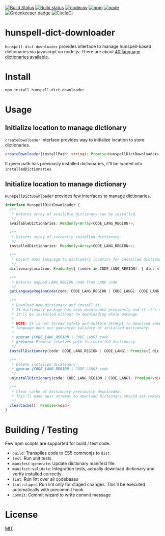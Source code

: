 [![Build Status](https://travis-ci.org/kwonoj/hunspell-dict-downloader.svg?branch=feat-manifest)](https://travis-ci.org/kwonoj/hunspell-dict-downloader)
[![Build status](https://ci.appveyor.com/api/projects/status/irky36o731f40wek/branch/master?svg=true)](https://ci.appveyor.com/project/kwonoj/hunspell-dict-downloader/branch/master)
[![codecov](https://codecov.io/gh/kwonoj/hunspell-dict-downloader/branch/master/graph/badge.svg)](https://codecov.io/gh/kwonoj/hunspell-dict-downloader)
[![npm](https://img.shields.io/npm/v/hunspell-dict-downloader.svg)](https://www.npmjs.com/package/hunspell-dict-downloader)
[![node](https://img.shields.io/badge/node-=>4.0-blue.svg?style=flat)](https://www.npmjs.com/package/hunspell-dict-downloader)
[![Greenkeeper badge](https://badges.greenkeeper.io/kwonoj/hunspell-dict-downloader.svg)](https://greenkeeper.io/)
[![CircleCI](https://circleci.com/gh/kwonoj/hunspell-dict-downloader.svg?style=svg)](https://circleci.com/gh/kwonoj/hunspell-dict-downloader)

# hunspell-dict-downloader

`hunspell-dict-downloader` provides interface to manage hunspell-based dictionaries via javascript on node.js. There are about [40 language dictionaries available](https://www.npmjs.com/~_ojkwon).

# Install

```sh
npm install hunspell-dict-downloader
```

# Usage

## Initialize location to manage dictionary

`createDownloader` interface provides way to initialize location to store dictionaries.

```typescript
createDownloader(installPath: string): Promise<HunspellDictDownloader>
```

If given path has previously installed dictionaries, it'll be loaded into `installedDictionaries`.

## Initialize location to manage dictionary

`HunspellDictDownloader` provides few interfaces to manage dictionaries.

```typescript
interface HunspellDictDownloader {
  /**
   * Returns array of available dictionary can be installed.
   */
  availableDictionaries: Readonly<Array<CODE_LANG_REGION>>;

  /**
   * Returns array of currently installed dictionary.
   */
  installedDictionaries: Readonly<Array<CODE_LANG_REGION>>;

  /**
   * Object maps language to dictionary location for installed dictionary.
   */
  dictionaryLocation: Readonly<{ [index in CODE_LANG_REGION]: { dic: string; aff: string } }>;

  /**
   * Returns mapped LANG_REGION code from LANG code
   */
  getLanguageRegionCode(code: CODE_LANG_REGION | CODE_LANG): CODE_LANG_REGION;
  
  /**
   * Download new dictionary and install it.
   * If dictionary package has been downloaded previously and if it's valid
   * it'll be installed without re downloading whole package.
   *
   * NOTE: It is not thread safety and multple attempt to download same
   * language does not gaurantee validaty of installed dictionary.
   *
   * @param {CODE_LANG_REGION | CODE_LANG} code
   * @returns Promise resolves path to installed dictionary.
   */
  installDictionary(code: CODE_LANG_REGION | CODE_LANG): Promise<{ dic: string; aff: string }>;

  /**
   * Delete installed dicationry.
   * @param {CODE_LANG_REGION | CODE_LANG} code
   */
  uninstallDictionary(code: CODE_LANG_REGION | CODE_LANG): Promise<void>;

  /**
   * Clear cache of dictionary previously downloaded.
   * This'll make next attempt to download dictionary should ask remote endpoint.
   */
  clearCache(): Promise<void>;
}

```

# Building / Testing

Few npm scripts are supported for build / test code.

- `build`: Transpiles code to ES5 commonjs to `dist`.
- `test`: Run unit tests.
- `manifest:generate`: Update dictionary manifest file.
- `manifest:validate`: Integration tests, actually download dictionary and verify installed correctly.
- `lint`: Run lint over all codebases
- `lint:staged`: Run lint only for staged changes. This'll be executed automatically with precommit hook.
- `commit`: Commit wizard to write commit message

# License

[MIT](https://github.com/kwonoj/hunspell-dict-downloader/blob/master/LICENSE)